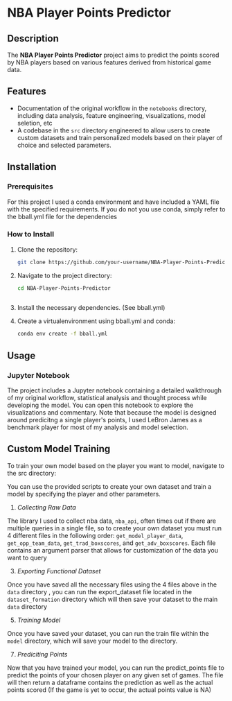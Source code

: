 # NBA Player Points Predictor

## Description

The **NBA Player Points Predictor** project aims to predict the points scored by NBA players based on various features derived from historical game data. 
## Features

- Documentation of the original workflow in the `notebooks` directory, including data analysis, feature engineering, visualizations, model seletion, etc
- A codebase in the `src` directory engineered to allow users to create custom datasets and train personalized models based on their player of choice and selected parameters.

## Installation

### Prerequisites

For this project I used a conda environment and have included a YAML file with the specified requirements. If you do not you use conda, simply refer to the bball.yml file for the dependencies

### How to Install

1. Clone the repository:

   ```bash
   git clone https://github.com/your-username/NBA-Player-Points-Predictor.git
2. Navigate to the project directory:
   ```bash
   cd NBA-Player-Points-Predictor
  
4. Install the necessary dependencies. (See bball.yml)

5. Create a virtualenvironment using bball.yml and conda:
   ```bash
   conda env create -f bball.yml 

## Usage
### Jupyter Notebook
The project includes a Jupyter notebook containing a detailed walkthrough of my original workflow, statistical analysis and thought process while developing the model. You can open this notebook to explore the visualizations and commentary. Note that because the model is designed around predicitng a single player's points, I used LeBron James as a benchmark player for most of my analysis and model selection.

## Custom Model Training
To train your own model based on the player you want to model, navigate to the src directory:

You can use the provided scripts to create your own dataset and train a model by specifying the player and other parameters. 

1. *Collecting Raw Data*

The library I used to collect nba data, `nba_api`, often times out if there are multiple queries in a single file, so to create your own dataset you must run 4 different files in the following order: `get_model_player_data`, `get_opp_team_data`, `get_trad_boxscores`, and `get_adv_boxscores`. Each file contains an argument parser that allows for customization of the data you want to query 

3. *Exporting Functional Dataset*
   
Once you have saved all the necessary files using the 4 files above in the `data` directory , you can run the export_dataset file located in the `dataset_formation` directory which will then save your dataset to the main `data` directory

5. *Training Model*
   
Once you have saved your dataset, you can run the train file within the `model`  directory, which will save your model to the directory.

7. *Prediciting Points*
   
Now that you have trained your model, you can run the predict_points file to predict the points of your chosen player on any given set of games. The file will then return a dataframe contains the prediction as well as the actual points scored (If the game is yet to occur, the actual points value is NA)

